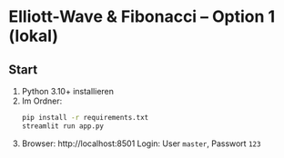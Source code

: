 # Elliott-Wave & Fibonacci – Option 1 (lokal)

## Start
1) Python 3.10+ installieren
2) Im Ordner:
   ```bash
   pip install -r requirements.txt
   streamlit run app.py
   ```
3) Browser: http://localhost:8501
   Login: User `master`, Passwort `123`
